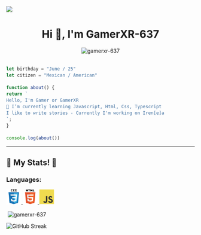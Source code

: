 <image src="red-dark.png">

<h1 align="center">Hi 👋, I'm GamerXR-637</h1>
<p align="center"> <img src="https://komarev.com/ghpvc/?username=gamerxr-637&label=Profile%20views&color=0e75b6&style=flat" alt="gamerxr-637" /> </p>


```js

let birthday = "June / 25"
let citizen = "Mexican / American"

function about() {
return `
Hello, I'm Gamer or GamerXR
🌱 I’m currently learning Javascript, Html, Css, Typescript
I like to write stories - Currently I'm working on Iren[e]a
`;
}

console.log(about())

```

---
🌟 **My Stats!** 🌟
---

<h3 align="left">Languages:</h3>
<p align="left"> <a href="https://www.w3schools.com/css/" target="_blank" rel="noreferrer"> <img src="https://raw.githubusercontent.com/devicons/devicon/master/icons/css3/css3-original-wordmark.svg" alt="css3" width="40" height="40"/> </a> <a href="https://www.w3.org/html/" target="_blank" rel="noreferrer"> <img src="https://raw.githubusercontent.com/devicons/devicon/master/icons/html5/html5-original-wordmark.svg" alt="html5" width="40" height="40"/> </a> <a href="https://developer.mozilla.org/en-US/docs/Web/JavaScript" target="_blank" rel="noreferrer"> <img src="https://raw.githubusercontent.com/devicons/devicon/master/icons/javascript/javascript-original.svg" alt="javascript" width="40" height="40"/> </a> </p>

<p>&nbsp;<img align="center" src="https://github-readme-stats.vercel.app/api?username=gamerxr-637&show_icons=true&theme=onedark&locale=en" alt="gamerxr-637" /></p>

![GitHub Streak](https://github-readme-streak-stats.herokuapp.com/?user=gamerxr-637&theme=onedark)
